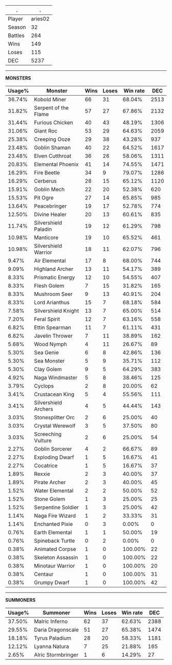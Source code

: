 .|.
|-|-
Player|aries02
Season|32
Battles|264
Wins|149
Loses|115
DEC|5237

---
**MONSTERS**

Usage%|Monster|Wins|Loses|Win rate|DEC|
-|-|-|-|-|-|
36.74%|Kobold Miner|66|31|68.04%|2513|
31.82%|Serpent of the Flame|57|27|67.86%|2132|
31.44%|Furious Chicken|40|43|48.19%|1306|
31.06%|Giant Roc|53|29|64.63%|2059|
25.38%|Creeping Ooze|29|38|43.28%|937|
23.48%|Goblin Shaman|40|22|64.52%|1617|
23.48%|Elven Cutthroat|36|26|58.06%|1311|
20.83%|Elemental Phoenix|41|14|74.55%|1471|
16.29%|Fire Beetle|34|9|79.07%|1286|
16.29%|Cerberus|28|15|65.12%|1120|
15.91%|Goblin Mech|22|20|52.38%|620|
15.53%|Pit Ogre|27|14|65.85%|985|
13.64%|Peacebringer|19|17|52.78%|774|
12.50%|Divine Healer|20|13|60.61%|835|
11.74%|Silvershield Paladin|19|12|61.29%|798|
10.98%|Manticore|19|10|65.52%|461|
10.98%|Silvershield Warrior|18|11|62.07%|796|
9.47%|Air Elemental|17|8|68.00%|744|
9.09%|Highland Archer|13|11|54.17%|389|
8.33%|Prismatic Energy|12|10|54.55%|407|
8.33%|Flesh Golem|7|15|31.82%|165|
8.33%|Mushroom Seer|9|13|40.91%|204|
8.33%|Lord Arianthus|15|7|68.18%|584|
7.58%|Silvershield Knight|13|7|65.00%|514|
7.20%|Feral Spirit|12|7|63.16%|558|
6.82%|Ettin Spearman|11|7|61.11%|431|
6.82%|Javelin Thrower|7|11|38.89%|162|
5.68%|Wood Nymph|4|11|26.67%|89|
5.30%|Sea Genie|6|8|42.86%|136|
5.30%|Sea Monster|5|9|35.71%|112|
5.30%|Clay Golem|9|5|64.29%|383|
4.92%|Naga Windmaster|5|8|38.46%|125|
3.79%|Cyclops|2|8|20.00%|62|
3.41%|Crustacean King|5|4|55.56%|111|
3.41%|Silvershield Archers|4|5|44.44%|143|
3.03%|Stonesplitter Orc|2|6|25.00%|40|
3.03%|Crystal Werewolf|3|5|37.50%|80|
3.03%|Screeching Vulture|2|6|25.00%|54|
2.27%|Goblin Sorcerer|4|2|66.67%|89|
2.27%|Exploding Dwarf|1|5|16.67%|41|
2.27%|Cocatrice|1|5|16.67%|37|
1.89%|Rexxie|2|3|40.00%|37|
1.89%|Pirate Archer|2|3|40.00%|45|
1.52%|Water Elemental|2|2|50.00%|52|
1.52%|Stone Golem|1|3|25.00%|25|
1.52%|Serpentine Soldier|1|3|25.00%|42|
1.14%|Naga Fire Wizard|1|2|33.33%|31|
1.14%|Enchanted Pixie|0|3|0.00%|0|
0.76%|Earth Elemental|1|1|50.00%|19|
0.76%|Spineback Turtle|0|2|0.00%|0|
0.38%|Animated Corpse|1|0|100.00%|22|
0.38%|Skeleton Assassin|1|0|100.00%|22|
0.38%|Minotaur Warrior|1|0|100.00%|20|
0.38%|Centaur|1|0|100.00%|31|
0.38%|Grumpy Dwarf|1|0|100.00%|42|

---
**SUMMONERS**

Usage%|Summoner|Wins|Loses|Win rate|DEC|
-|-|-|-|-|-|
37.50%|Malric Inferno|62|37|62.63%|2388|
29.55%|Daria Dragonscale|51|27|65.38%|1474|
18.18%|Tyrus Paladium|28|20|58.33%|1181|
12.12%|Lyanna Natura|7|25|21.88%|165|
2.65%|Alric Stormbringer|1|6|14.29%|27|
